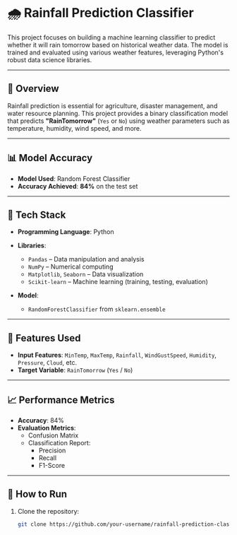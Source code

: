 # 🌧️ Rainfall Prediction Classifier

This project focuses on building a machine learning classifier to predict whether it will rain tomorrow based on historical weather data. The model is trained and evaluated using various weather features, leveraging Python's robust data science libraries.

---

## 🚀 Overview

Rainfall prediction is essential for agriculture, disaster management, and water resource planning. This project provides a binary classification model that predicts **"RainTomorrow"** (`Yes` or `No`) using weather parameters such as temperature, humidity, wind speed, and more.

---

## 📊 Model Accuracy

- **Model Used**: Random Forest Classifier  
- **Accuracy Achieved**: **84%** on the test set

---

## 🧰 Tech Stack

- **Programming Language**: Python

- **Libraries**:
  - `Pandas` – Data manipulation and analysis
  - `NumPy` – Numerical computing
  - `Matplotlib`, `Seaborn` – Data visualization
  - `Scikit-learn` – Machine learning (training, testing, evaluation)

- **Model**:
  - `RandomForestClassifier` from `sklearn.ensemble`

---

## 🧪 Features Used

- **Input Features**: `MinTemp`, `MaxTemp`, `Rainfall`, `WindGustSpeed`, `Humidity`, `Pressure`, `Cloud`, etc.
- **Target Variable**: `RainTomorrow` (`Yes` / `No`)

---

## 📈 Performance Metrics

- **Accuracy**: 84%
- **Evaluation Metrics**:
  - Confusion Matrix
  - Classification Report:
    - Precision
    - Recall
    - F1-Score

---

## 📂 How to Run

1. Clone the repository:
   ```bash
   git clone https://github.com/your-username/rainfall-prediction-classifier.git
